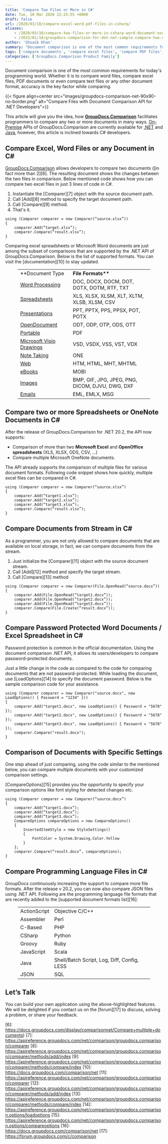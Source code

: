 ```yaml
---
title: 'Compare Two Files or More in C#'
date: Tue, 10 Mar 2020 22:25:55 +0000
draft: false
url: /2020/03/10/compare-excel-word-pdf-files-in-csharp/
aliases:
    - /2020/03/10/compare-two-files-or-more-in-csharp-word-document-excel-spreadsheet/
    - /2015/01/14/groupdocs-comparsion-for-dot-net-sample-compare-two-documents-in-csharp-and-display-diffs-on-aps-net-sites/
author: 'Shoaib Khan'
summary: "Document comparison is one of the most common requirements for today's programming world. Whether it is to compare word files, compare excel files, PDF documents or even compare text files or any other document format, accuracy is the key factor while comparing."
tags: ['compare documents', 'compare excel files', 'compare PDF files', 'compare text files', 'compare two documents', 'compare two excel files', 'compare two files', 'compare two word documents', 'compare word documents', 'document comparison', 'file compare']
categories: ['GroupDocs.Comparison Product Family']
---
```


Document comparison is one of the most common requirements for today's programming world. Whether it is to compare word files, compare excel files, PDF documents or even compare text files or any other document format, accuracy is the key factor while comparing.



{{< figure align=center src="images/groupdocs-comparison-net-90x90-no-border.png" alt="Compare Files with Document Comparison API for .NET Developers">}}


This article will give you the idea, how **[GroupDocs.Comparison][1]** facilitates programmers to compare any two or more documents in many ways. [On-Premise][2] APIs of GroupDocs.Comparison are currently available for [.NET][3] and [Java][4], however, this article is inclined towards C# developers.

## Compare Excel, Word Files or any Document in C#

[GroupDocs.Comparison][5] allows developers to compare two documents ([in fact more than 2][6]. The resulting document shows the changes between the two files in comparison. Below mentioned code shows how you can compare two excel files in just 3 lines of code in C#.

1.  Instantiate the [Comparer][7] object with the source document path.
2.  Call [Add][8] method to specify the target document path.
3.  Call [Compare][9] method.
4.  That's it.

```
using (Comparer comparer = new Comparer(“source.xlsx”))
{
    comparer.Add(“target.xlsx”);
    comparer.Compare(“result.xlsx”);
}
```

Comparing excel spreadsheets or Microsoft Word documents are just among the subset of comparisons that are supported by the .NET API of GroupDocs.Comparison. Below is the list of supported formats. You can visit the [documentation][10] to stay updated.

<figure class="wp-block-table is-style-stripes"><table class=""><tbody><tr><td>**Document Type</strong></td><td><strong>File Formats**</td></tr><tr><td><a href="https://wiki.fileformat.com/word-processing/">Word Processing</a></td><td>DOC, DOCX, DOCM, DOT, DOTX, DOTM, RTF, TXT</td></tr><tr><td><a href="https://wiki.fileformat.com/spreadsheet/">Spreadsheets</a></td><td>XLS, XLSX, XLSM, XLT, XLTM, XLSB, XLSM, CSV</td></tr><tr><td><a href="https://wiki.fileformat.com/presentation/">Presentations</a></td><td>PPT, PPTX, PPS, PPSX, POT, POTX</td></tr><tr><td><a href="https://wiki.fileformat.com/word-processing/">OpenDocument</a></td><td>ODT, ODP, OTP, ODS, OTT</td></tr><tr><td><a href="https://wiki.fileformat.com/view/pdf/">Portable</a></td><td>PDF</td></tr><tr><td><a href="https://docs.fileformat.com/visio/">Microsoft Visio Drawings</a></td><td>VSD, VSDX, VSS, VST, VDX</td></tr><tr><td><a href="https://wiki.fileformat.com/note-taking/">Note Taking</a></td><td>ONE</td></tr><tr><td><a href="https://wiki.fileformat.com/web/">Web</a></td><td>HTM, HTML, MHT, MHTML</td></tr><tr><td><a href="https://wiki.fileformat.com/ebook/">eBooks</a></td><td>MOBI</td></tr><tr><td><a href="https://wiki.fileformat.com/image/">Images</a></td><td>BMP, GIF, JPG, JPEG, PNG, DICOM, DJVU, DWG, DXF</td></tr><tr><td><a href="https://wiki.fileformat.com/email/">Emails</a></td><td>EML, EMLX, MSG</td></tr></tbody></table></figure>

## Compare two or more Spreadsheets or OneNote Documents in C#

After the release of GroupDocs.Comparison for .NET 20.2, the API now supports:

*   Comparison of more than two **Microsoft Excel** and **OpenOffice** **spreadsheets** (XLS, XLSX, ODS, CSV, ...)
*   Compare multiple Microsoft OneNote documents.

The API already supports the comparison of multiple files for various document formats. Following code snippet shows how quickly, multiple excel files can be compared in C#.

```
using (Comparer comparer = new Comparer(“source.xlsx”)
{
    comparer.Add(“target1.xlsx”);
    comparer.Add(“target2.xlsx”);
    comparer.Add(“target3.xlsx”);
    comparer.Compare(“result.xlsx”);
}
```

## Compare Documents from Stream in C#

As a programmer, you are not only allowed to compare documents that are available on local storage, in fact, we can compare documents from the stream.

1.  Just initialize the [Comparer][11] object with the source document stream.
2.  Call [Add][12] method and specify the target stream.
3.  Call [Compare][13] method

```
using (Comparer comparer = new Comparer(File.OpenRead(“source.docx”))
{
    comparer.Add(File.OpenRead(“target1.docx”));
    comparer.Add(File.OpenRead(“target2.docx”));
    comparer.Add(File.OpenRead(“target3.docx”));
    comparer.Compare(File.Create(“result.docx”));
}
```

## Compare Password Protected Word Documents / Excel Spreadsheet in C#

Password protection is common in the official documentation. Using the document comparison .NET API, it allows its users/developers to compare password-protected documents.

Just a little change in the code as compared to the code for comparing documents that are not password-protected. While loading the document, use [LoadOptions][14] to specify the document password. Below is the sample comparison code for your assistance.

```
using (Comparer comparer = new Comparer("source.docx", new LoadOptions() { Password = "1234" }))
{
    comparer.Add("target1.docx", new LoadOptions() { Password = "5678" });
    comparer.Add("target2.docx", new LoadOptions() { Password = "5678" });
    comparer.Add("target3.docx", new LoadOptions() { Password = "5678" });
    comparer.Compare("result.docx");
}
```

## Comparison of Documents with Specific Settings

One step ahead of just comparing, using the code similar to the mentioned below, you can compare multiple documents with your customized comparison settings.

[CompareOptions][15] provides you the opportunity to specify your comparison options like font styling for detected changes etc.

```
using (Comparer comparer = new Comparer(“source.docx”)
{
    comparer.Add(“target1.docx”);
    comparer.Add(“target2.docx”);
    comparer.Add(“target3.docx”);
    CompareOptions compareOptions = new CompareOptions()
    {
        InsertedItemStyle = new StyleSettings()
        {
            FontColor = System.Drawing.Color.Yellow
        }
    };
    comparer.Compare(“result.docx”, compareOptions);
}
```

## Compare Programming Language Files in C#

GroupDocs continuously increasing the support to compare more file formats. After the release v 20.2, you can now also compare JSON files using .NET API. Following are the programming language file formats that are recently added to the [supported document formats list][16]:

<figure class="wp-block-table is-style-stripes"><table class="has-fixed-layout"><tbody><tr><td>ActionScript</td><td>Objective C/C++</td></tr><tr><td>Assembler</td><td>Perl</td></tr><tr><td>C-Based</td><td>PHP</td></tr><tr><td>CSharp</td><td>Python</td></tr><tr><td>Groovy</td><td>Ruby</td></tr><tr><td>JavaScript</td><td>Scala</td></tr><tr><td>Java</td><td>Shell/Batch Script, Log, Diff, Config, LESS</td></tr><tr><td>JSON</td><td>SQL</td></tr></tbody></table></figure>

## Let’s Talk

You can build your own application using the above-highlighted features. We will be delighted if you contact us on the [forum][17] to discuss, solving a problem, or share your feedback.







[1]: https://products.groupdocs.com/comparison
[2]: https://products.groupdocs.com/comparison/family
[3]: https://products.groupdocs.com/comparison/net
[4]: https://products.groupdocs.com/comparison/java
[5]: https://products.groupdocs.com/comparison/family
[6]: https://docs.groupdocs.com/display/comparisonnet/Compare+multiple+documents)
[7]: https://apireference.groupdocs.com/net/comparison/groupdocs.comparison/comparer
[8]: https://apireference.groupdocs.com/net/comparison/groupdocs.comparison/comparer/methods/add/index
[9]: https://apireference.groupdocs.com/net/comparison/groupdocs.comparison/comparer/methods/compare/index
[10]: https://docs.groupdocs.com/comparison/net
[11]: https://apireference.groupdocs.com/net/comparison/groupdocs.comparison/comparer
[12]: https://apireference.groupdocs.com/net/comparison/groupdocs.comparison/comparer/methods/add/index
[13]: https://apireference.groupdocs.com/net/comparison/groupdocs.comparison/comparer/methods/compare/index
[14]: https://apireference.groupdocs.com/net/comparison/groupdocs.comparison.options/loadoptions
[15]: https://apireference.groupdocs.com/net/comparison/groupdocs.comparison.options/compareoptions
[16]: https://docs.groupdocs.com/comparison/net
[17]: https://forum.groupdocs.com/c/comparison

